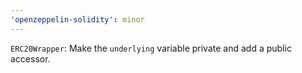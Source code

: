 ```yaml
---
'openzeppelin-solidity': minor
---
```


`ERC20Wrapper`: Make the `underlying` variable private and add a public accessor.
